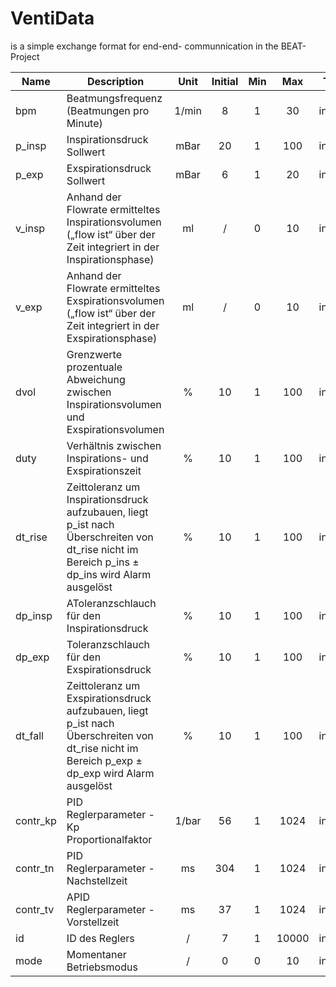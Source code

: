 # VentiData

is a simple exchange format for end-end- communnication in the BEAT-Project


| Name | Description  | Unit | Initial | Min | Max | Type |
|------|--------------|:----:|:-------:|:---:|:---:|:----:|
| bpm    | Beatmungsfrequenz (Beatmungen pro Minute) | 1/min | 8  | 1 | 30 | int16_t |
| p_insp | Inspirationsdruck Sollwert  | mBar | 20  | 1 | 100 | int16_t |
| p_exp  | Exspirationsdruck Sollwert  | mBar | 6  | 1 | 20 | int16_t |
| v_insp | Anhand der Flowrate ermitteltes Inspirationsvolumen („flow ist“ über der Zeit integriert in der Inspirationsphase) | ml  | / | 0 | 10 | int16_t |
| v_exp  | Anhand der Flowrate ermitteltes Exspirationsvolumen („flow ist“ über der Zeit integriert in der Exspirationsphase) | ml  | / | 0 | 10 | int16_t |
| dvol   | Grenzwerte prozentuale Abweichung zwischen Inspirationsvolumen und Exspirationsvolumen | % | 10 | 1 | 100 | int16_t |
| duty   | Verhältnis zwischen Inspirations- und Exspirationszeit | % | 10 | 1 | 100 | int16_t |
| dt_rise| Zeittoleranz um Inspirationsdruck aufzubauen, liegt p_ist nach Überschreiten von dt_rise nicht im Bereich p_ins ± dp_ins wird Alarm ausgelöst | % | 10 | 1 | 100 | int16_t |
| dp_insp| AToleranzschlauch für den Inspirationsdruck | % | 10 | 1 | 100 | int16_t |
| dp_exp | Toleranzschlauch für den Exspirationsdruck | % | 10 | 1 | 100 | int16_t |
| dt_fall | Zeittoleranz um Exspirationsdruck aufzubauen, liegt p_ist nach Überschreiten von dt_rise nicht im Bereich p_exp ± dp_exp wird Alarm ausgelöst | % | 10 | 1 | 100 | int16_t |
| contr_kp | PID Reglerparameter - Kp Proportionalfaktor | 1/bar  | 56 | 1 | 1024 | int16_t |
| contr_tn | PID Reglerparameter - Nachstellzeit | ms | 304 | 1 | 1024 | int16_t |
| contr_tv| APID Reglerparameter - Vorstellzeit | ms | 37 | 1 | 1024 | int16_t |
| id    | ID des Reglers | / | 7 | 1 | 10000 | int16_t |
| mode | Momentaner Betriebsmodus | / | 0 | 0 | 10 | int16_t |
